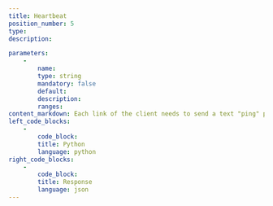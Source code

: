 ```yaml
---
title: Heartbeat
position_number: 5
type:
description: 

parameters:
    -
        name:
        type: string
        mandatory: false
        default:
        description:
        ranges:
content_markdown: Each link of the client needs to send a text "ping" periodically, and the server will reply to the text "pong". If the server does not receive a ping message from the client within 1 minute, it will actively disconnect the link.
left_code_blocks:
    -
        code_block:
        title: Python
        language: python
right_code_blocks:
    -
        code_block:
        title: Response
        language: json
---
```


